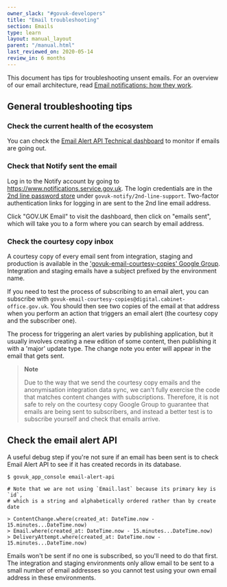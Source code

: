 ```yaml
---
owner_slack: "#govuk-developers"
title: "Email troubleshooting"
section: Emails
type: learn
layout: manual_layout
parent: "/manual.html"
last_reviewed_on: 2020-05-14
review_in: 6 months
---
```


This document has tips for troubleshooting unsent emails. For an overview of our
email architecture, read [Email notifications: how they work](/manual/email-notifications-how-they-work.html).

## General troubleshooting tips

### Check the current health of the ecosystem

You can check the [Email Alert API Technical dashboard][dashboard] to monitor
if emails are going out.

### Check that Notify sent the email

Log in to the Notify account by going to <https://www.notifications.service.gov.uk>.
The login credentials are in the [2nd line password store][password-store] under
`govuk-notify/2nd-line-support`. Two-factor authentication links for logging in are
sent to the 2nd line email address.

Click "GOV.UK Email" to visit the dashboard, then click on "emails sent", which
will take you to a form where you can search by email address.

### Check the courtesy copy inbox

A courtesy copy of every email sent from integration, staging and production
is available in the ['govuk-email-courtesy-copies' Google Group][google-group].
Integration and staging emails have a subject prefixed by the
environment name.

If you need to test the process of subscribing to an email alert, you
can subscribe with `govuk-email-courtesy-copies@digital.cabinet-office.gov.uk`.
You should then see two copies of the email at that address when you
perform an action that triggers an email alert (the courtesy copy and
the subscriber one).

The process for triggering an alert varies by publishing application,
but it usually involves creating a new edition of some content, then
publishing it with a 'major' update type. The change note you enter
will appear in the email that gets sent.

> **Note**
>
> Due to the way that we send the courtesy copy emails and the
> anonymisation integration data sync, we can't fully exercise the code
> that matches content changes with subscriptions. Therefore, it is not
> safe to rely on the courtesy copy Google Group to guarantee that emails
> are being sent to subscribers, and instead a better test is to
> subscribe yourself and check that emails arrive.

## Check the email alert API

A useful debug step if you're not sure if an email has been sent is to
check Email Alert API to see if it has created records in its database.

```
$ govuk_app_console email-alert-api

# Note that we are not using `Email.last` because its primary key is `id`,
# which is a string and alphabetically ordered rather than by create date

> ContentChange.where(created_at: DateTime.now - 15.minutes...DateTime.now)
> Email.where(created_at: DateTime.now - 15.minutes...DateTime.now)
> DeliveryAttempt.where(created_at: DateTime.now - 15.minutes...DateTime.now)
```

Emails won't be sent if no one is subscribed, so you'll need to do that
first. The integration and staging environments only allow email to be
sent to a small number of email addresses so you cannot test using your
own email address in these environments.

[dashboard]: https://grafana.production.govuk.digital/dashboard/file/email_alert_api_technical.json?refresh=10s&orgId=1
[google-group]: https://groups.google.com/a/digital.cabinet-office.gov.uk/forum/#!forum/govuk-email-courtesy-copies
[password-store]: https://github.com/alphagov/govuk-secrets/tree/master/pass/2ndline/govuk-notify
